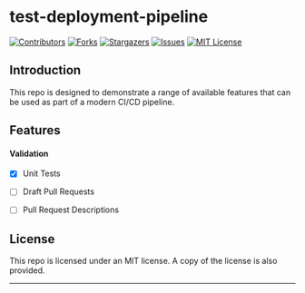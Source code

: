 # test-deployment-pipeline

[![Contributors][contributors-shield]][contributors-url]
[![Forks][forks-shield]][forks-url]
[![Stargazers][stars-shield]][stars-url]
[![Issues][issues-shield]][issues-url]
[![MIT License][license-shield]][license-url]

## Introduction

This repo is designed to demonstrate a range of available features that can be used as part of a modern CI/CD pipeline.

## Features

#### Validation

- [x] Unit Tests
- [ ] Draft Pull Requests
- [ ] Pull Request Descriptions


## License

This repo is licensed under an MIT license. A copy of the license is also provided.

---

[contributors-shield]: https://img.shields.io/github/contributors/jordandarlington-org/test-deployment-pipeline.svg?style=for-the-badge
[contributors-url]: https://github.com/jordandarlington-org
[forks-shield]: https://img.shields.io/github/forks/jordandarlington-org/test-deployment-pipeline.svg?style=for-the-badge
[forks-url]: https://github.com/jordandarlington-org/spring-example/network/members
[stars-shield]: https://img.shields.io/github/stars/jordandarlington-org/test-deployment-pipeline.svg?style=for-the-badge
[stars-url]: https://github.com/jordandarlington-org/spring-example/stargazers
[issues-shield]: https://img.shields.io/github/issues/jordandarlington-org/test-deployment-pipeline.svg?style=for-the-badge
[issues-url]: https://github.com/jordandarlington-org/spring-example/issues
[license-shield]: https://img.shields.io/github/license/jordandarlington-org/test-deployment-pipeline.svg?style=for-the-badge
[license-url]: https://github.com/jordandarlington-org/spring-example/blob/main/LICENSE